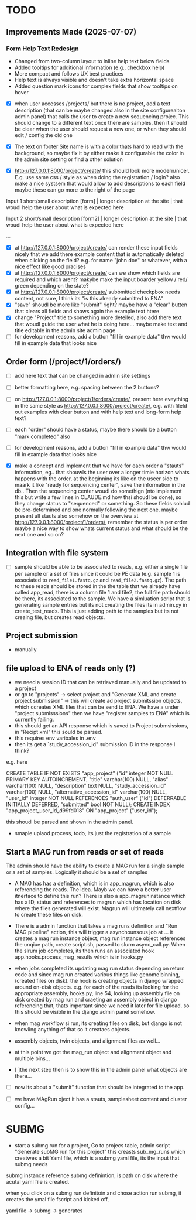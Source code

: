 
# TODO

## Improvements Made (2025-07-07)

### Form Help Text Redesign
- Changed from two-column layout to inline help text below fields
- Added tooltips for additional information (e.g., checkbox help)
- More compact and follows UX best practices
- Help text is always visible and doesn't take extra horizontal space
- Added question mark icons for complex fields that show tooltips on hover

- [x] when user accesses /projects/ but there is no project, add a text description (that can be maybe changed also in the site configureaiton admin panel) that calls the user to create a new sequencing projec. This should change to a different text once there are samples, then it should be clear when the user should request a new one, or when they should edit / config the old one


-[x] The text on footer Site name is with a color thats hard to read with the background, so maybe fix it by either make it configurable the color in the admin site setting or find a other solution
- [x] http://127.0.0.1:8000/project/create/ this should look more modern/nicer. E.g. use same css / style as when doing the registration / login? also make a nice systsem that would allow to add descriptions to each field maybe these can go more to the right of the page 

Input 1
short/small description
[form]                   | longer description at the site 
                         | that woudl help the user about what is expected here

Input 2
short/small description
[form2]                  | longer description at the site 
                         | that woudl help the user about what is expected here

...

- [x] at  http://127.0.0.1:8000/project/create/  can render these input fields nicely that we add there example content that is automatically deleted when clicking on the field? e.g. for name "john doe" or whatever, with a nice effect like good pracises 
- [x] at  http://127.0.0.1:8000/project/create/  can we show which fields are required and which arent? makybe make the input boarder yellow / red/ green depending on the state? 
- [x] at  http://127.0.0.1:8000/project/create/  subbmitted checkpbox needs content, not sure, I think its "is this already submitted to ENA" 
- [x] "save" shoudl be more like "submit" right? maybe have a "clear" butten that clears all fields and shows again the example text htere 
- [x] change "Project" title to something more deteiled, also add there text that woudl guide the user what he is doing here... maybe make text and title editable in the admin site admin page 
- [ ] for development reasons, add a button "fill in example data" thw would fill in example data that looks nice

## Order form (/project/1/orders/)

- [ ] add here text that can be changed in admin site settings
- [ ] better formatting here, e.g. spacing between the 2 buttons?
- [ ] on http://127.0.0.1:8000/project/1/orders/create/, present here eveything in the same style as http://127.0.0.1:8000/project/create/, e.g. with fileld out examples with clear button and with help text and long-form help text? 
- [ ] each "order" should have a status, maybe there should be a button "mark completed" also 
- [ ] for development reasons, add a button "fill in example data" thw would fill in example data that looks nice
- [x] make a concept and implement that we have for each order a "stauts" information, eg.. that shouwls the user over a longer timie horizon whats happens with the order, at the beginning its like on the useer side to maark it like "ready for sequencing center", save the information in the db.. Then the sequencing center woudl do somethign (nto implement this but write a few lines in CLAUDE.md how thsi shoudl be done), so they change status to "sequenced" or something. So these fields sohlud be pre-determined and one normally following the next one. maybe present all stauts also somehow on the overview at http://127.0.0.1:8000/project/1/orders/, remember the status is per order maybe a nice way to show whats current status and what should be the next one and so on?


## Integration with file system
- [ ] sample should be able to be associated to reads, e.g. either a single file per sample or a set of files since it could be PE data (e.g. sample 1 is associated to `read_file1.fastq.gz` and `read_file2.fastq.gz`). The path to these reads should be stored in the the table that we already have called app_read, there is a column file 1 and file2, the full file path should be there, its associated to the sample. We have a simluation script that is generating sample entries but its not creating the files its in admin.py in create_test_reads. This is just adding path to the samples but its not creaing file, but creates read objects. 

## Project submission

- manually 

## file upload to ENA of reads only (?)


- we need a session ID that can be retrieved manually and be updated to a project
- or go to "projects" -> select project and "Generate XML and create project submission" -> this will create ad project submitssion objects, which ccreates XML files that can be send to ENA. We have a under "project submisssions" then we have "register samples to ENA" which is currently failing. 
- this should get an API response which is saved to Project submsissions, in "Recipt xml" this sould be parsed.
- this requires env varibales in .env 
- then its get a `study_accession_id"  submission ID in the response I think?

e.g. here 

CREATE TABLE IF NOT EXISTS "app_project" ("id" integer NOT NULL PRIMARY KEY AUTOINCREMENT, "title" varchar(100) NULL, "alias" varchar(100) NULL, "description" text NULL, "study_accession_id" varchar(100) NULL, "alternative_accession_id" varchar(100) NULL, "user_id" integer NOT NULL REFERENCES "auth_user" ("id") DEFERRABLE INITIALLY DEFERRED, "submitted" bool NOT NULL);
CREATE INDEX "app_project_user_id_d99fd018" ON "app_project" ("user_id");

this shoudl be parsed and shown in the admin panel. 

- smaple uplaod process, todo, its just the registration of a sample



## Start a MAG run from reads or set of reads

The admin should have the ability to create a MAG run for a single sample or a set of samples. Logically it should be a set of samples 
- A MAG has has a definition, which is in app_magrun, which is also referencing the reads. The idea. Mayb we can have a better user itnerface to define this run? There is also a app_magruninstance which has a ID, status and references to magrun which has location on disk where the files generated will exist. Magrun will ultimately call nextflow to create these files on disk. 

- There is a admin function that takes a mag runs definition and "Run MAG pipeline" action, this will trigger a asynchounsous job at ... it creates a mag run instance object, mag run instance object references the unqiue path, create script.sh, passed to slurm async_call.py. When the slrum job completes, its then runs an associated hook app.hooks.process_mag_results which is in hooks.py

- when jobs completed its updating mag run status depending on return code and since mag run created various things like genome binning, (created files on disk). the hook is creating objects in django wrapped around on-disk objects. e.g. for each of the reads its looking for the appropriate assembly, hooks.py, line 54, looking up assembly file on disk created by mag run and craeting an assembly object in django referencing that, thats important since we need it later for file upload. so this should be visible in the django admin panel somehow. 
- when mag workflow si run, its creating files on disk, but django is not knowling anything of that so it creataes objects. 
- assembly objects, twin objects, and alignment files as well... 
- at this point we got the mag_run object and alignment object and multiple bins... 
- [ ]the next step then is to show this in the admin panel what objects are there...


- [ ] now its about a "submit" function that should be integrated to the app. 



- [ ]  we have MAgRun oject it has a stauts, samplesheet content and cluster config... 

# SUBMG

- start a submg run for a project, Go to projecs table, admin script "Generate subMG run for this project" this  creasts sub_mg_runs which creatwes a bit Yaml file, which is a submg yaml file, its the input that submg needs

submg instance reference submg definintion, is path on disk where the acutal yaml file is created. 

when you click on a submg run definitoin and chose action run submg, it creates the ymal file fscript and kicked off, 

yaml file -> submg -> generates 